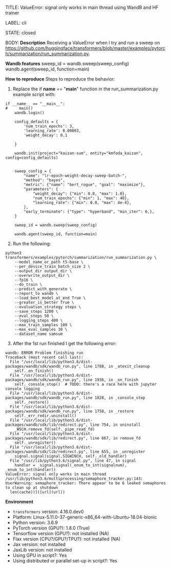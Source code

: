 TITLE:
ValueError: signal only works in main thread using WandB and HF trainer

LABEL:
cli

STATE:
closed

BODY:
**Description**
Receiving a ValueError when I try and run a sweep on https://github.com/huggingface/transformers/blob/master/examples/pytorch/summarization/run_summarization.py.

**Wandb features**
sweep_id = wandb.sweep(sweep_config)
wandb.agent(sweep_id, function=main)

**How to reproduce**
Steps to reproduce the behavior:

1. Replace the if __name__ == "__main__" function in the run_summarization.py example script with:

```
if __name__ == "__main__":
#     main()
    wandb.login()

    config_defaults = {
        'num_train_epochs': 3,
        'learning_rate': 0.00003,
        'weight_decay': 0.1
        
    }
    
    wandb.init(project="kaizan-sum", entity="kmfoda_kaizan", config=config_defaults)

    
    sweep_config = {
        "name": "lr-epoch-weight-decay-sweep-batch-",
        "method": "bayes",
        "metric": {"name": "bert_rogue", "goal": "maximize"},
        "parameters": {
            "weight_decay": {"min": 0.0, "max": 1.0},
            "num_train_epochs": {"min": 1, "max": 40},
            "learning_rate": {"min": 0.0, "max": 4e-4},
        },
        "early_terminate": {"type": "hyperband", "min_iter": 6,},
    }

    sweep_id = wandb.sweep(sweep_config)

    wandb.agent(sweep_id, function=main)
```

2. Run the following:

```
python3 transformers/examples/pytorch/summarization/run_summarization.py \
    --model_name_or_path t5-base \
    --per_device_train_batch_size 2 \
    --output_dir output_dir \
    --overwrite_output_dir \
    --fp16 \
    --do_train \
    --predict_with_generate \
    --report_to wandb \
    --load_best_model_at_end True \
    --greater_is_better True \
    --evaluation_strategy steps \
    --save_steps 1200 \
    --eval_steps 50 \
    --logging_steps 400 \
    --max_train_samples 100 \
    --max_eval_samples 10 \
    --dataset_name samsum
```

3. After the 1st run finished I get the following error:

```
wandb: ERROR Problem finishing run
Traceback (most recent call last):
  File "/usr/local/lib/python3.6/dist-packages/wandb/sdk/wandb_run.py", line 1788, in _atexit_cleanup
    self._on_finish()
  File "/usr/local/lib/python3.6/dist-packages/wandb/sdk/wandb_run.py", line 1936, in _on_finish
    self._console_stop()  # TODO: there's a race here with jupyter console logging
  File "/usr/local/lib/python3.6/dist-packages/wandb/sdk/wandb_run.py", line 1828, in _console_stop
    self._restore()
  File "/usr/local/lib/python3.6/dist-packages/wandb/sdk/wandb_run.py", line 1758, in _restore
    self._err_redir.uninstall()
  File "/usr/local/lib/python3.6/dist-packages/wandb/sdk/lib/redirect.py", line 754, in uninstall
    _WSCH.remove_fd(self._pipe_read_fd)
  File "/usr/local/lib/python3.6/dist-packages/wandb/sdk/lib/redirect.py", line 667, in remove_fd
    self._unregister()
  File "/usr/local/lib/python3.6/dist-packages/wandb/sdk/lib/redirect.py", line 655, in _unregister
    signal.signal(signal.SIGWINCH, self._old_handler)
  File "/usr/lib/python3.6/signal.py", line 47, in signal
    handler = _signal.signal(_enum_to_int(signalnum), _enum_to_int(handler))
ValueError: signal only works in main thread
/usr/lib/python3.6/multiprocessing/semaphore_tracker.py:143: UserWarning: semaphore_tracker: There appear to be 6 leaked semaphores to clean up at shutdown
  len(cache))]([url](url))
```

**Environment**
- `transformers` version: 4.16.0.dev0
- Platform: Linux-5.11.0-37-generic-x86_64-with-Ubuntu-18.04-bionic
- Python version: 3.6.9
- PyTorch version (GPU?): 1.8.0 (True)
- Tensorflow version (GPU?): not installed (NA)
- Flax version (CPU?/GPU?/TPU?): not installed (NA)
- Jax version: not installed
- JaxLib version: not installed
- Using GPU in script?: Yes
- Using distributed or parallel set-up in script?: Yes


